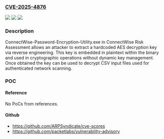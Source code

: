 ### [CVE-2025-4876](https://cve.mitre.org/cgi-bin/cvename.cgi?name=CVE-2025-4876)
![](https://img.shields.io/static/v1?label=Product&message=Risk%20Assessment&color=blue)
![](https://img.shields.io/static/v1?label=Version&message=All%20versions%20prior%20to%20deprecation%20(July%202023)%20&color=brightgreen)
![](https://img.shields.io/static/v1?label=Vulnerability&message=CWE-321%20Use%20of%20Hard-coded%20Cryptographic%20Key&color=brightgreen)

### Description

ConnectWise-Password-Encryption-Utility.exe in ConnectWise Risk Assessment allows an attacker to extract a hardcoded AES decryption key via reverse engineering. This key is embedded in plaintext within the binary and used in cryptographic operations without dynamic key management. Once obtained the key can be used to decrypt CSV input files used for authenticated network scanning.

### POC

#### Reference
No PoCs from references.

#### Github
- https://github.com/ARPSyndicate/cve-scores
- https://github.com/packetlabs/vulnerability-advisory

